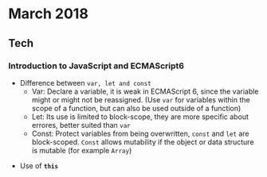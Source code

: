 March 2018
==========

Tech
----

### Introduction to JavaScript and ECMAScript6



* Difference between `var, let and const`
   - Var: Declare a variable, it is weak in ECMAScript 6, since the variable might or might not be reassigned. (Use `var` for variables within the scope of a function, but can also be used outside of a function)
   - Let: Its use is limited to block-scope, they are more specific about errores, better suited than  `var`
   - Const: Protect variables from being overwritten, `const` and `let` are block-scoped. `Const` allows mutability if the object or data structure is mutable (for example `Array`)
   

- Use of **`this`**
